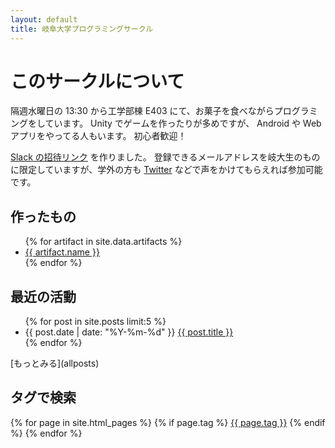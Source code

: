 ```yaml
---
layout: default
title: 岐阜大学プログラミングサークル
---
```


# このサークルについて

隔週水曜日の 13:30 から工学部棟 E403 にて、お菓子を食べながらプログラミングをしています。
Unity でゲームを作ったりが多めですが、 Android や Web アプリをやってる人もいます。
初心者歓迎！

[Slack の招待リンク](https://join.slack.com/t/prog-g/signup) を作りました。
登録できるメールアドレスを岐大生のものに限定していますが、学外の方も [Twitter](https://twitter.com/prog_g) などで声をかけてもらえれば参加可能です。

## 作ったもの

<ul>
  {% for artifact in site.data.artifacts %}
    <li>
      <a href="{{ artifact.repository }}">{{ artifact.name }}</a>
    </li>
  {% endfor %}
</ul>

## 最近の活動

<ul>
  {% for post in site.posts limit:5 %}
    <li>
      {{ post.date | date: "%Y-%m-%d" }} <a href="{{ post.url | relative_url }}">{{ post.title }}</a>
    </li>
  {% endfor %}
</ul>
[もっとみる](allposts)

## タグで検索

<div>
  {% for page in site.html_pages %}
    {% if page.tag %}
      <a href="{{ site.url }}{{ site.baseurl }}/tags/{{ page.tag }}.html">{{ page.tag }}</a>
    {% endif %}
  {% endfor %}
</div>
